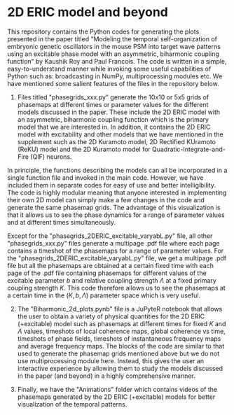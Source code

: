 # 2D ERIC model and beyond

This repository contains the Python codes for generating the plots presented in the paper titled "Modeling the temporal self-organization of embryonic genetic oscillators in the mouse PSM into target wave patterns using an excitable phase model with an asymmetric, biharmonic coupling function" by Kaushik Roy and Paul Francois. The code is written in a simple, easy-to-understand manner while invoking some useful capabilities of Python such as: broadcasting in NumPy, multiprocessing modules etc. We have mentioned some salient features of the files in the repository below.

1. Files titled "phasegrids_xxx.py" generate the 10x10 or 5x5 grids of phasemaps at different times or parameter values for the different models discussed in the paper. These include the 2D ERIC model with an asymmetric, biharmonic coupling function which is the primary model that we are interested in. In addition, it contains the 2D ERIC model with excitability and other models that we have mentioned in the supplement such as the 2D Kuramoto model, 2D Rectified KUramoto (ReKU) model and the 2D Kuramoto model for Quadratic-Integrate-and-Fire (QIF) neurons.

In principle, the functions describing the models can all be incorporated in a single function file and invoked in the main code. However, we have included them in separate codes for easy of use and better intelligibility. The code is highly modular meaning that anyone interested in implementing their own 2D model can simply make a few changes in the code and generate the same phasemap grids. The advantage of this visualization is that it allows us to see the phase dynamics for a range of parameter values and at different times simultaneously. 

Except for the "phasegrids_2DERIC_excitable_varyabL.py" file, all other "phasegrids_xxx.py" files generate a multipage .pdf file where each page contains a timeshot of the phasemaps for a range of parameter values. For the "phasegrids_2DERIC_excitable_varyabL.py" file, we get a multipage .pdf file but all the phasemaps are obtained at a certain fixed time with each page of the .pdf file containing phasemaps for different values of the excitable parameter $b$ and relative coupling strength $\Lambda$ at a fixed primary coupling strength $K$. This code therefore allows us to see the phasemaps at a certain time in the $(K,b,\Lambda)$ parameter space which is very useful. 

2. The "Biharmonic_2d_plots.pynb" file is a JuPyteR notebook that allows the user to obtain a variety of physical quantities for the 2D ERIC (+excitable) model such as phasemaps at different times for fixed $K$ and $\Lambda$ values, timeshots of local coherence maps, global coherence vs time, timeshots of phase fields, timeshots of instantaneous frequency maps and average frequency maps. The blocks of the code are similar to that used to generate the phasemap grids mentioned above but we do not use multiprocessing module here. Instead, this gives the user an interactive experience by allowing them to study the models discussed in the paper (and beyond) in a highly comprehensive manner.

3. Finally, we have the "Animations" folder which contains videos of the phasemaps generated by the 2D ERIC (+excitable) models for better visualization of the temporal patterns.  
